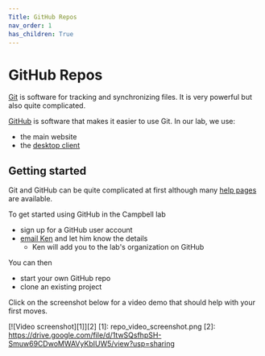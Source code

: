 ```yaml
---
Title: GitHub Repos
nav_order: 1
has_children: True
---
```


# GitHub Repos

[Git](https://en.wikipedia.org/wiki/Git) is software for tracking and synchronizing files. It is very powerful but also quite complicated.

[GitHub](https://www.github.com) is software that makes it easier to use Git. In our lab, we use:
+ the main website
+ the [desktop client](https://desktop.github.com/)

## Getting started

Git and GitHub can be quite complicated at first although many [help pages](https://help.github.com/en/github/getting-started-with-github) are available. 

To get started using GitHub in the Campbell lab
+ sign up for a GitHub user account
+ [email Ken](mailto:k.s.campbell@uky.edu) and let him know the details
  + Ken will add you to the lab's organization on GitHub

You can then
+ start your own GitHub repo
+ clone an existing project

Click on the screenshot below for a video demo that should help with your first moves.

[![Video screenshot][1]][2]
[1]:  repo_video_screenshot.png
[2]:  https://drive.google.com/file/d/1twSQsfhpSH-Smuw69CDwoMWAVyKbIUW5/view?usp=sharing
